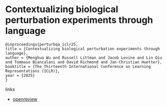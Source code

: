 # Contextualizing biological perturbation experiments through language

```
@inproceedings{perturbqa_iclr25,
title = {Contextualizing biological perturbation experiments through language},
author = {Menghua Wu and Russell Littman and Jacob Levine and Lin Qiu and Tommaso Biancalani and David Richmond and Jan-Christian Huetter},
booktitle = {The Thirteenth International Conference on Learning Representations (ICLR)},
year = {2025}
}
```

links
- [openreview](https://openreview.net/forum?id=5WEpbilssv)

